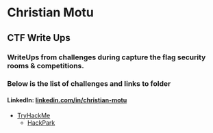 # Christian Motu
## CTF Write Ups

### WriteUps from challenges during capture the flag security rooms & competitions.
### Below is the list of challenges and links to folder
#### LinkedIn: [linkedin.com/in/christian-motu][1]

* [TryHackMe][2]
  * [HackPark][3]

[1]: https://www.linkedin.com/in/christian-motu
[2]: https://tryhackme.com/
[3]: https://tryhackme.com/room/hackpark
